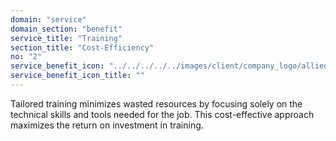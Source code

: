 ```yaml
---
domain: "service"
domain_section: "benefit"
service_title: "Training"
section_title: "Cost-Efficiency"
no: "2"
service_benefit_icon: "../../../../../images/client/company_logo/allied-marketing.png"
service_benefit_icon_title: ""
---
```


Tailored training minimizes wasted resources by focusing solely on the technical skills and tools needed for the job. This cost-effective approach maximizes the return on investment in training.

